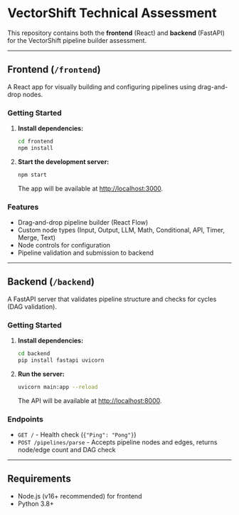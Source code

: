 # VectorShift Technical Assessment

This repository contains both the **frontend** (React) and **backend** (FastAPI) for the VectorShift pipeline builder assessment.

---

## Frontend (`/frontend`)

A React app for visually building and configuring pipelines using drag-and-drop nodes.

### Getting Started

1. **Install dependencies:**
   ```bash
   cd frontend
   npm install
   ```

2. **Start the development server:**
   ```bash
   npm start
   ```
   The app will be available at [http://localhost:3000](http://localhost:3000).

### Features

- Drag-and-drop pipeline builder (React Flow)
- Custom node types (Input, Output, LLM, Math, Conditional, API, Timer, Merge, Text)
- Node controls for configuration
- Pipeline validation and submission to backend

---

## Backend (`/backend`)

A FastAPI server that validates pipeline structure and checks for cycles (DAG validation).

### Getting Started

1. **Install dependencies:**
   ```bash
   cd backend
   pip install fastapi uvicorn
   ```

2. **Run the server:**
   ```bash
   uvicorn main:app --reload
   ```
   The API will be available at [http://localhost:8000](http://localhost:8000).

### Endpoints

- `GET /` - Health check (`{"Ping": "Pong"}`)
- `POST /pipelines/parse` - Accepts pipeline nodes and edges, returns node/edge count and DAG check

---

## Requirements

- Node.js (v16+ recommended) for frontend
- Python 3.8+